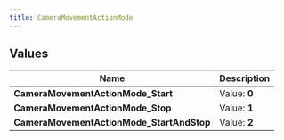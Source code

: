 ```yaml
---
title: CameraMovementActionMode
---
```


## Values

| Name | Description |
| ---- | ----------- |
| **CameraMovementActionMode\_Start** | Value: **0** |
| **CameraMovementActionMode\_Stop** | Value: **1** |
| **CameraMovementActionMode\_StartAndStop** | Value: **2** |


